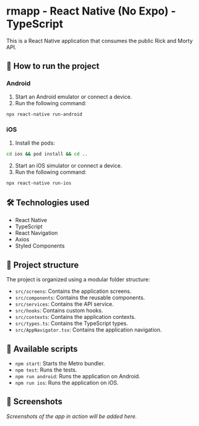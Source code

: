 # rmapp - React Native (No Expo) - TypeScript

This is a React Native application that consumes the public Rick and Morty API.

## 🚀 How to run the project

### Android

1.  Start an Android emulator or connect a device.
2.  Run the following command:

```bash
npx react-native run-android
```

### iOS

1.  Install the pods:

```bash
cd ios && pod install && cd ..
```

2.  Start an iOS simulator or connect a device.
3.  Run the following command:

```bash
npx react-native run-ios
```

## 🛠️ Technologies used

- React Native
- TypeScript
- React Navigation
- Axios
- Styled Components

## 📁 Project structure

The project is organized using a modular folder structure:

- `src/screens`: Contains the application screens.
- `src/components`: Contains the reusable components.
- `src/services`: Contains the API service.
- `src/hooks`: Contains custom hooks.
- `src/contexts`: Contains the application contexts.
- `src/types.ts`: Contains the TypeScript types.
- `src/AppNavigator.tsx`: Contains the application navigation.

## 📜 Available scripts

- `npm start`: Starts the Metro bundler.
- `npm test`: Runs the tests.
- `npm run android`: Runs the application on Android.
- `npm run ios`: Runs the application on iOS.

## 📸 Screenshots

_Screenshots of the app in action will be added here._
